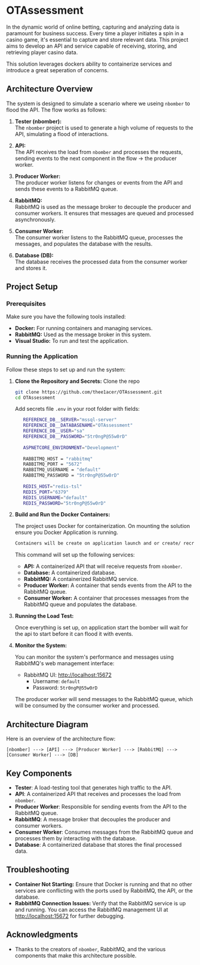 # OTAssessment

In the dynamic world of online betting, capturing and analyzing data is paramount for business success. Every time a player initiates a spin in a casino game, it's essential to capture and store relevant data. This project aims to develop an API and service capable of receiving, storing, and retrieving player casino data.

This solution leverages dockers ability to containerize services and introduce a great seperation of concerns.

## Architecture Overview

The system is designed to simulate a scenario where we useing `nbomber` to flood the API. The flow works as follows:

1. **Tester (nbomber):**  
   The `nbomber` project is used to generate a high volume of requests to the API, simulating a flood of interactions.

2. **API:**  
   The API receives the load from `nbomber` and processes the requests, sending events to the next component in the flow -> the producer worker.

3. **Producer Worker:**  
   The producer worker listens for changes or events from the API and sends these events to a RabbitMQ queue.

4. **RabbitMQ:**  
   RabbitMQ is used as the message broker to decouple the producer and consumer workers. It ensures that messages are queued and processed asynchronously.

5. **Consumer Worker:**  
   The consumer worker listens to the RabbitMQ queue, processes the messages, and populates the database with the results.

6. **Database (DB):**  
   The database receives the processed data from the consumer worker and stores it.

## Project Setup

### Prerequisites

Make sure you have the following tools installed:

- **Docker:** For running containers and managing services.
- **RabbitMQ:** Used as the message broker in this system.
- **Visual Studio:** To run and test the application.

### Running the Application

Follow these steps to set up and run the system:

1. **Clone the Repository and Secrets:**
   Clone the repo

   ```bash
   git clone https://github.com/thee1acer/OTAssessment.git
   cd OTAssessment
   ```

   Add secrets file ```.env``` in your root folder with fields:
   ```bash
      REFERENCE_DB__SERVER="mssql-server"
      REFERENCE_DB__DATABASENAME="OTAssessment"
      REFERENCE_DB__USER="sa"
      REFERENCE_DB__PASSWORD="5tr0ngP@55w0rD"
      
      ASPNETCORE_ENVIRONMENT="Development"
      
      RABBITMQ_HOST = "rabbitmq"
      RABBITMQ_PORT = "5672"
      RABBITMQ_USERNAME = "default"
      RABBITMQ_PASSWORD = "5tr0ngP@55w0rD"
      
      REDIS_HOST="redis-tsl"
      REDIS_PORT="6379"
      REDIS_USERNAME="default"
      REDIS_PASSWORD="5tr0ngP@55w0rD"
   ```

3. **Build and Run the Docker Containers:**

   The project uses Docker for containerization. On mounting the solution ensure you Docker Application is running.

   ```bash
   Containers will be create on application launch and or create/ recreated on application start so no need to run any docker commands
   ```

   This command will set up the following services:
   - **API:** A containerized API that will receive requests from `nbomber`.
   - **Database:** A containerized database.
   - **RabbitMQ:** A containerized RabbitMQ service.
   - **Producer Worker:** A container that sends events from the API to the RabbitMQ queue.
   - **Consumer Worker:** A container that processes messages from the RabbitMQ queue and populates the database.

4. **Running the Load Test:**

   Once everything is set up, on application start the bomber will wait for the api to start before it can flood it with events.

5. **Monitor the System:**

   You can monitor the system's performance and messages using RabbitMQ's web management interface:
   
   - RabbitMQ UI: [http://localhost:15672](http://localhost:15672)
     - Username: `default`
     - Password: `5tr0ngP@55w0rD`

   The producer worker will send messages to the RabbitMQ queue, which will be consumed by the consumer worker and processed.

## Architecture Diagram

Here is an overview of the architecture flow:

```
[nbomber] ---> [API] ---> [Producer Worker] ---> [RabbitMQ] ---> [Consumer Worker] ---> [DB]
```

## Key Components

- **Tester**: A load-testing tool that generates high traffic to the API.
- **API**: A containerized API that receives and processes the load from `nbomber`.
- **Producer Worker**: Responsible for sending events from the API to the RabbitMQ queue.
- **RabbitMQ**: A message broker that decouples the producer and consumer workers.
- **Consumer Worker**: Consumes messages from the RabbitMQ queue and processes them by interacting with the database.
- **Database**: A containerized database that stores the final processed data.

## Troubleshooting

- **Container Not Starting:** Ensure that Docker is running and that no other services are conflicting with the ports used by RabbitMQ, the API, or the database.
- **RabbitMQ Connection Issues:** Verify that the RabbitMQ service is up and running. You can access the RabbitMQ management UI at [http://localhost:15672](http://localhost:15672) for further debugging.

## Acknowledgments

- Thanks to the creators of `nbomber`, RabbitMQ, and the various components that make this architecture possible.

